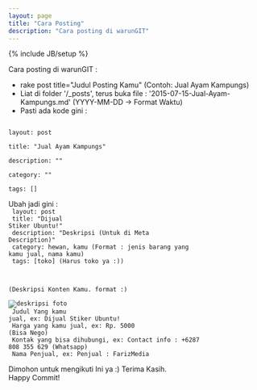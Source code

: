 ```yaml
---
layout: page
title: "Cara Posting"
description: "Cara posting di warunGIT"
---
```

{% include JB/setup %}

Cara posting di warunGIT :

- rake post title="Judul Posting Kamu" (Contoh: Jual Ayam Kampungs)
- Liat di folder '/_posts', terus buka file : '2015-07-15-Jual-Ayam-Kampungs.md' (YYYY-MM-DD -> Format Waktu)
- Pasti ada kode gini :

<code>
layout: post <br />
title: "Jual Ayam Kampungs" <br />
description: "" <br />
category: "" <br />
tags: []
</code>

Ubah jadi gini : <br />
<code>
layout: post <br />
title: "Dijual Stiker Ubuntu!" <br />
description: "Deskripsi (Untuk di Meta Description)" <br />
category: hewan, kamu (Format : jenis barang yang kamu jual, nama kamu) <br />
tags: [toko] (Harus toko ya :)) <br />

(Deskripsi Konten Kamu. format :)<br />
<img src="url_gambar_kamu" alt='deskripsi foto' /><br />
Judul Yang kamu jual, ex: Dijual Stiker Ubuntu!<br />
Harga yang kamu jual, ex: Rp. 5000 (Bisa Nego)<br />
Kontak yang bisa dihubungi, ex: Contact info : +6287 808 355 629 (Whatsapp)<br />
Nama Penjual, ex: Penjual : FarizMedia
</code>

Dimohon untuk mengikuti Ini ya :) Terima Kasih. <br />
Happy Commit!